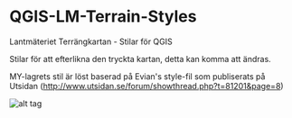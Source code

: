 # QGIS-LM-Terrain-Styles
Lantmäteriet Terrängkartan - Stilar för QGIS

Stilar för att efterlikna den tryckta kartan, detta kan komma att 
ändras. 

MY-lagrets stil är löst baserad på Evian's style-fil som publiserats på Utsidan (http://www.utsidan.se/forum/showthread.php?t=81201&page=8)

![alt tag](https://raw.github.com/chaoz/QGIS-LM-Terrain-Styles/blob/master/Preview/preview.jpg)
